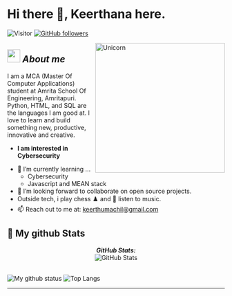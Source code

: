 # Hi there 👋, Keerthana here. 
![Visitor](https://visitor-badge.laobi.icu/badge?page_id=keerthu1205.repoName) [![GitHub followers](https://img.shields.io/github/followers/keerthu1205.svg?style=social&label=Follow)](https://github.com/keerthu1205?tab=followers)<br/>


<img align="right" width=300px alt="Unicorn" src="https://c.tenor.com/GN73MKBawZYAAAAi/busy-cute.gif" />

## <img src="https://media.giphy.com/media/ObNTw8Uzwy6KQ/giphy.gif" width="30px">&nbsp;***About me***

I am a MCA (Master Of Computer Applications) student at Amrita School Of Engineering, Amritapuri. Python, HTML, and SQL are the languages I am good at. I love to learn and build something new, productive, innovative and creative. 
* **I am interested in Cybersecurity**
- 🌱 I’m currently learning ...
  - Cybersecurity
  - Javascript and MEAN stack
- 👯 I’m looking forward to collaborate on open source projects. <br>
- Outside tech, i play chess ♟️ and  🎵 listen to music.
- 📫 Reach out to me at: <a href="keerthumachil@gmail.com">keerthumachil@gmail.com</a>


<h2>👀 My github Stats</h2>

<div>
<!--   <p align="center">
    <b><em>Now listening to:</em></b> <br/>
    <img src="https://spotify-github-profile.vercel.app/api/view?uid=Bhargavi-hash&cover_image=true&theme=novatorem" alt="Now Listenting to" />
  </p> -->
  
  <p align="center">
  <b><em>GitHub Stats:</em></b> <br/>
    <img src="https://github-readme-streak-stats.herokuapp.com/?user=keerthu1205" alt="GitHub Stats" /> <br/><br/>
  
</div>

![My github status](https://github-readme-stats.vercel.app/api?username=keerthu1205&show_icons=true&include_all_commits=true)
![Top Langs](https://github-readme-stats.vercel.app/api/top-langs/?username=keerthu1205&layout=compact)

---------------------------------------------------------------------------------------------------------------------
